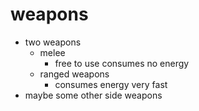 # weapons

- two weapons
	- melee
		- free to use consumes no energy
	- ranged weapons
		- consumes energy very fast
- maybe some other side weapons

